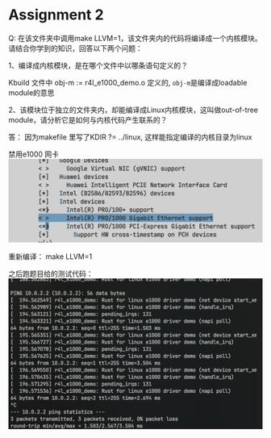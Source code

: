 # Assignment 2

Q: 在该文件夹中调用make LLVM=1，该文件夹内的代码将编译成一个内核模块。请结合你学到的知识，回答以下两个问题：

1、编译成内核模块，是在哪个文件中以哪条语句定义的？

Kbuild 文件中 obj-m := r4l_e1000_demo.o 定义的, `obj-m`是编译成loadable module的意思

2、该模块位于独立的文件夹内，却能编译成Linux内核模块，这叫做out-of-tree module，请分析它是如何与内核代码产生联系的？

答：
因为makefile 里写了KDIR ?= ../linux, 这样能指定编译的内核目录为linux

禁用e1000 网卡
![alt text](image-4.png)

重新编译：
make LLVM=1

之后跑题目给的测试代码：
![alt text](image-5.png)